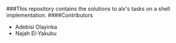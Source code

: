 ###This repository contains the solutions to alx's tasks on a shell implementation.
####Contributors
* Adebisi Olayinka
* Najah El-Yakubu
